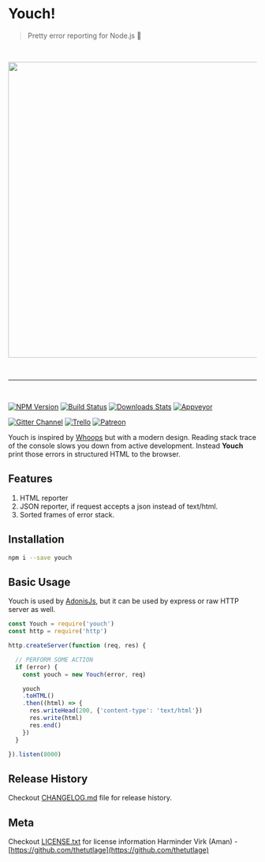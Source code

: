 # Youch!
> Pretty error reporting for Node.js :rocket:

<br />

<p>
  <a href="http://res.cloudinary.com/adonisjs/image/upload/v1485520687/Screen_Shot_2017-01-27_at_6.07.28_PM_blcaau.png">
    <img src="http://res.cloudinary.com/adonisjs/image/upload/v1485520687/Screen_Shot_2017-01-27_at_6.07.28_PM_blcaau.png" style="width: 600px;" />
  </a>
</p>

<br />

---

<br />

[![NPM Version][npm-image]][npm-url]
[![Build Status][travis-image]][travis-url]
[![Downloads Stats][npm-downloads]][npm-url]
[![Appveyor][appveyor-image]][appveyor-url]

[![Gitter Channel][gitter-image]][gitter-url]
[![Trello][trello-image]][trello-url]
[![Patreon][patreon-image]][patreon-url]

Youch is inspired by [Whoops](https://filp.github.io/whoops) but with a modern design. Reading stack trace of the console slows you down from active development. Instead **Youch** print those errors in structured HTML to the browser.

## Features
1. HTML reporter
2. JSON reporter, if request accepts a json instead of text/html.
3. Sorted frames of error stack.

## Installation
```bash
npm i --save youch
```

## Basic Usage
Youch is used by [AdonisJs](http://adonisjs.com), but it can be used by express or raw HTTP server as well.

```javascript
const Youch = require('youch')
const http = require('http')

http.createServer(function (req, res) {

  // PERFORM SOME ACTION
  if (error) {
    const youch = new Youch(error, req)

    youch
    .toHTML()
    .then((html) => {
      res.writeHead(200, {'content-type': 'text/html'})
      res.write(html)
      res.end()
    })
  }

}).listen(8000)
```

## Release History
Checkout [CHANGELOG.md](CHANGELOG.md) file for release history.

## Meta
Checkout [LICENSE.txt](LICENSE.txt) for license information
Harminder Virk (Aman) - [https://github.com/thetutlage](https://github.com/thetutlage)


[appveyor-image]: https://ci.appveyor.com/api/projects/status/github/poppinss/youch?branch=master&svg=true&passingText=Passing%20On%20Windows
[appveyor-url]: https://ci.appveyor.com/project/thetutlage/youch

[npm-image]: https://img.shields.io/npm/v/youch.svg?style=flat-square
[npm-url]: https://npmjs.org/package/youch

[travis-image]: https://img.shields.io/travis/poppinss/youch/master.svg?style=flat-square
[travis-url]: https://travis-ci.org/poppinss/youch

[gitter-url]: https://gitter.im/adonisjs/adonis-framework
[gitter-image]: https://img.shields.io/badge/gitter-join%20us-1DCE73.svg?style=flat-square

[trello-url]: https://trello.com/b/yzpqCgdl/adonis-for-humans
[trello-image]: https://img.shields.io/badge/trello-roadmap-89609E.svg?style=flat-square

[patreon-url]: https://www.patreon.com/adonisframework
[patreon-image]: https://img.shields.io/badge/patreon-support%20AdonisJs-brightgreen.svg?style=flat-square

[npm-downloads]: https://img.shields.io/npm/dm/youch.svg?style=flat-square

